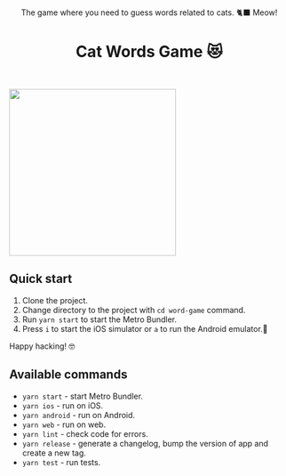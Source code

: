 <p align="center">
The game where you need to guess words related to cats. 🐈‍⬛ Meow!
</p>

<h1 align="center">Cat Words Game 😻</h1>
<br>

<img src="./screen.gif" width="300"></img>

## Quick start

1. Clone the project.
2. Change directory to the project with `cd word-game` command.
3. Run `yarn start` to start the Metro Bundler.
4. Press `i` to start the iOS simulator or `a` to run the Android emulator.📱

Happy hacking! 🤓

## Available commands

- `yarn start` - start Metro Bundler.
- `yarn ios` - run on iOS.
- `yarn android` - run on Android.
- `yarn web` - run on web.
- `yarn lint` - check code for errors.
- `yarn release` - generate a changelog, bump the version of app and create a new tag.
- `yarn test` - run tests.
